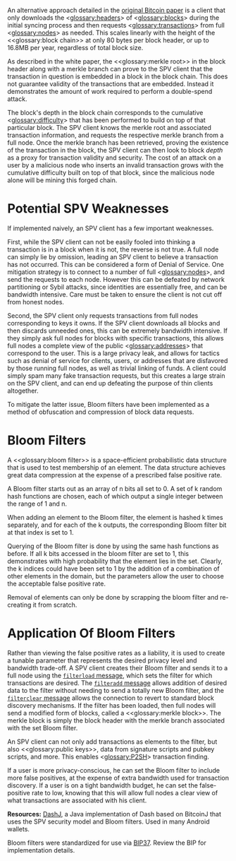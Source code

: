 An alternative approach detailed in the [original Bitcoin paper](https://bitcoin.org/en/bitcoin-paper) is a client that only downloads the <<glossary:headers>> of <<glossary:blocks>> during the initial syncing process and then requests <<glossary:transactions>> from full <<glossary:nodes>> as needed. This scales linearly with the height of the <<glossary:block chain>> at only 80 bytes per block header, or up to 16.8MB per year, regardless of total block size.

As described in the white paper, the <<glossary:merkle root>> in the block header along with a merkle branch can prove to the SPV client that the transaction in question is embedded in a block in the block chain. This does not guarantee validity of the transactions that are embedded. Instead it demonstrates the amount of work required to perform a double-spend attack.

The block's depth in the block chain corresponds to the cumulative <<glossary:difficulty>> that has been performed to build on top of that particular block. The SPV client knows the merkle root and associated transaction information, and requests the respective merkle branch from a full node. Once the merkle branch has been retrieved, proving the existence of the transaction in the block, the SPV client can then look to block *depth* as a proxy for transaction validity and security. The cost of an attack on a user by a malicious node who inserts an invalid transaction grows with the cumulative difficulty built on top of that block, since the malicious node alone will be mining this forged chain.

# Potential SPV Weaknesses

If implemented naively, an SPV client has a few important weaknesses.

First, while the SPV client can not be easily fooled into thinking a transaction is in a block when it is not, the reverse is not true. A full node can simply lie by omission, leading an SPV client to believe a transaction has not occurred. This can be considered a form of Denial of Service. One mitigation strategy is to connect to a number of full <<glossary:nodes>>, and send the requests to each node. However this can be defeated by network partitioning or Sybil attacks, since identities are essentially free, and can be bandwidth intensive. Care must be taken to ensure the client is not cut off from honest nodes.

Second, the SPV client only requests transactions from full nodes corresponding to keys it owns. If the SPV client downloads all blocks and then discards unneeded ones, this can be extremely bandwidth intensive. If they simply ask full nodes for blocks with specific transactions, this allows full nodes a complete view of the public <<glossary:addresses>> that correspond to the user. This is a large privacy leak, and allows for tactics such as denial of service for clients, users, or addresses that are disfavored by those running full nodes, as well as trivial linking of funds. A client could simply spam many fake transaction requests, but this creates a large strain on the SPV client, and can end up defeating the purpose of thin clients altogether.

To mitigate the latter issue, Bloom filters have been implemented as a method of obfuscation and compression of block data requests.

# Bloom Filters

A <<glossary:bloom filter>> is a space-efficient probabilistic data structure that is used to test membership of an element. The data structure achieves great data compression at the expense of a prescribed false positive rate.

A Bloom filter starts out as an array of n bits all set to 0. A set of k random hash functions are chosen, each of which output a single integer between the range of 1 and n.

When adding an element to the Bloom filter, the element is hashed k times separately, and for each of the k outputs, the corresponding Bloom filter bit at that index is set to 1.

Querying of the Bloom filter is done by using the same hash functions as before. If all k bits accessed in the bloom filter are set to 1, this demonstrates with high probability that the element lies in the set. Clearly, the k indices could have been set to 1 by the addition of a combination of other elements in the domain, but the parameters allow the user to choose the acceptable false positive rate.

Removal of elements can only be done by scrapping the bloom filter and re-creating it from scratch.

# Application Of Bloom Filters

Rather than viewing the false positive rates as a liability, it is used to create a tunable parameter that represents the desired privacy level and bandwidth trade-off. A SPV client creates their Bloom filter and sends it to a full node using the [`filterload` message](core-ref-p2p-network-control-messages#section-filterload), which sets the filter for which transactions are desired. The [`filteradd` message](core-ref-p2p-network-control-messages#section-filteradd) allows addition of desired data to the filter without needing to send a totally new Bloom filter, and the [`filterclear` message](core-ref-p2p-network-control-messages#section-filterclear) allows the connection to revert to standard block discovery mechanisms. If the filter has been loaded, then full nodes will send a modified form of blocks, called a <<glossary:merkle block>>. The merkle block is simply the block header with the merkle branch associated with the set Bloom filter.

An SPV client can not only add transactions as elements to the filter, but also <<glossary:public keys>>, data from signature scripts and pubkey scripts, and more. This enables <<glossary:P2SH>> transaction finding.

If a user is more privacy-conscious, he can set the Bloom filter to include more false positives, at the expense of extra bandwidth used for transaction discovery. If a user is on a tight bandwidth budget, he can set the false-positive rate to low, knowing that this will allow full nodes a clear view of what transactions are associated with his client.

**Resources:** [DashJ](https://github.com/HashEngineering/dashj), a Java implementation of Dash based on BitcoinJ that uses the SPV security model and Bloom filters. Used in many Android wallets.

Bloom filters were standardized for use via [BIP37](https://github.com/bitcoin/bips/blob/master/bip-0037.mediawiki). Review the BIP for implementation details.